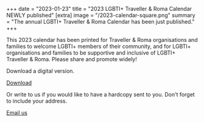 +++
date = "2023-01-23"
title = "2023 LGBTI+ Traveller & Roma Calendar NEWLY published"
[extra]
image = "/2023-calendar-square.png" 
summary = "The annual LGBTI+ Traveller & Roma Calendar has been just published."
+++

This 2023 calendar has been printed for Traveller & Roma organisations and families to welcome LGBTI+ members of their community, and for LGBTI+ organisations and families to be supportive and inclusive of LGBTI+ Traveller & Roma. Please share and promote widely!

<div class="narrow-side-column">

Download a digital version.

<a class="button button--yellow" href="/2023-calendar.pdf">Download</a>

</div>

<div class="narrow-side-column">

Or write to us if you would like to have a hardcopy sent to you. Don't forget to include your address. 

<a class="button button--yellow" href="mailto:info@travandromalgbti.ie">Email us</a>

</div>

